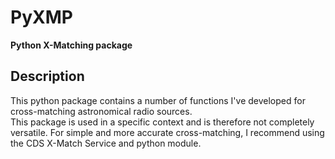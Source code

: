 # PyXMP
**Python X-Matching package**

## Description

This python package contains a number of functions I've developed for cross-matching astronomical radio sources.  
This package is used in a specific context and is therefore not completely versatile. For simple and more accurate cross-matching, I recommend using the CDS X-Match Service and python module.
